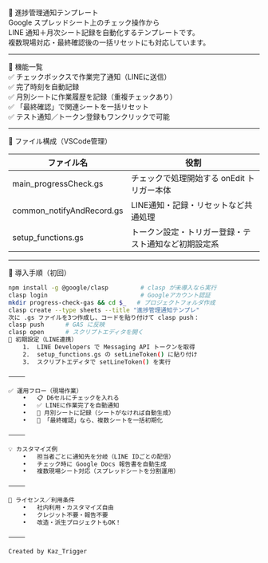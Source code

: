 📝 進捗管理通知テンプレート  
Google スプレッドシート上のチェック操作から  
LINE 通知＋月次シート記録を自動化するテンプレートです。  
複数現場対応・最終確認後の一括リセットにも対応しています。

---

🔧 機能一覧  
✅ チェックボックスで作業完了通知（LINEに送信）  
✅ 完了時刻を自動記録  
✅ 月別シートに作業履歴を記録（重複チェックあり）  
✅ 「最終確認」で関連シートを一括リセット  
✅ テスト通知／トークン登録もワンクリックで可能  

---

📁 ファイル構成（VSCode管理）

| ファイル名                  | 役割                                  |
|-----------------------------|---------------------------------------|
| main_progressCheck.gs       | チェックで処理開始する onEdit トリガー本体 |
| common_notifyAndRecord.gs   | LINE通知・記録・リセットなど共通処理     |
| setup_functions.gs          | トークン設定・トリガー登録・テスト通知など初期設定系 |

---

🚀 導入手順（初回）

```bash
npm install -g @google/clasp         # clasp が未導入なら実行
clasp login                          # Googleアカウント認証
mkdir progress-check-gas && cd $_   # プロジェクトフォルダ作成
clasp create --type sheets --title "進捗管理通知テンプレ"
次に .gs ファイルを3つ作成し、コードを貼り付けて clasp push：
clasp push      # GAS に反映
clasp open      # スクリプトエディタを開く
🔐 初期設定（LINE連携）
	1.	LINE Developers で Messaging API トークンを取得
	2.	setup_functions.gs の setLineToken() に貼り付け
	3.	スクリプトエディタで setLineToken() を実行

⸻

✅ 運用フロー（現場作業）
	•	📋 D6セルにチェックを入れる
	•	✅ LINEに作業完了を自動通知
	•	📅 月別シートに記録（シートがなければ自動生成）
	•	🧹 「最終確認」なら、複数シートを一括初期化

⸻

💡 カスタマイズ例
	•	担当者ごとに通知先を分岐（LINE IDごとの配信）
	•	チェック時に Google Docs 報告書を自動生成
	•	複数現場シート対応（スプレッドシートを分割運用）

⸻

📝 ライセンス／利用条件
	•	社内利用・カスタマイズ自由
	•	クレジット不要・報告不要
	•	改造・派生プロジェクトもOK！

⸻

Created by Kaz_Trigger
